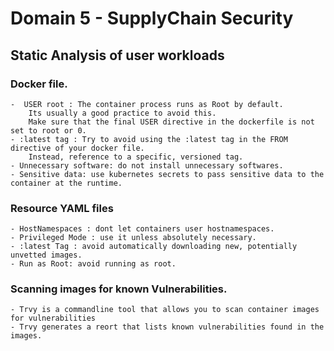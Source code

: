 # Domain 5 - SupplyChain Security


## Static Analysis of user workloads 
   ### Docker file.
    -  USER root : The container process runs as Root by default. 
        Its usually a good practice to avoid this. 
        Make sure that the final USER directive in the dockerfile is not set to root or 0.
    - :latest tag : Try to avoid using the :latest tag in the FROM directive of your docker file. 
        Instead, reference to a specific, versioned tag.
    - Unnecessary software: do not install unnecessary softwares.
    - Sensitive data: use kubernetes secrets to pass sensitive data to the container at the runtime.

   ### Resource YAML files
    - HostNamespaces : dont let containers user hostnamespaces.
    - Privileged Mode : use it unless absolutely necessary.
    - :latest Tag : avoid automatically downloading new, potentially unvetted images.
    - Run as Root: avoid running as root.

   ### Scanning images for known Vulnerabilities.
    - Trvy is a commandline tool that allows you to scan container images for vulnerabilities
    - Trvy generates a reort that lists known vulnerabilities found in the images.

